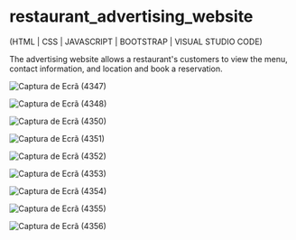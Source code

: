 # restaurant_advertising_website
(HTML | CSS | JAVASCRIPT | BOOTSTRAP | VISUAL STUDIO CODE)

The advertising website allows a restaurant's customers to view the menu, contact information, and location and book a reservation. 

![Captura de Ecrã (4347)](https://github.com/jose-ambrosioo/restaurant_advertising_website/assets/59221796/9215deac-ce2c-4e3f-b6c2-8c21eefef58e)

![Captura de Ecrã (4348)](https://github.com/jose-ambrosioo/restaurant_advertising_website/assets/59221796/39215ae1-76f9-4256-ad5a-c15aeed37490)

![Captura de Ecrã (4350)](https://github.com/jose-ambrosioo/restaurant_advertising_website/assets/59221796/5a0d8d11-3731-4c2a-844c-882391ed3c59)

![Captura de Ecrã (4351)](https://github.com/jose-ambrosioo/restaurant_advertising_website/assets/59221796/35c91bc8-8a78-4f16-87a5-de7484cbb0bd)

![Captura de Ecrã (4352)](https://github.com/jose-ambrosioo/restaurant_advertising_website/assets/59221796/060c2733-e35d-4155-8143-201ea0de584c)

![Captura de Ecrã (4353)](https://github.com/jose-ambrosioo/restaurant_advertising_website/assets/59221796/bd4cadc5-6896-46cc-a34b-423043839c33)

![Captura de Ecrã (4354)](https://github.com/jose-ambrosioo/restaurant_advertising_website/assets/59221796/f79fbe75-5917-47d5-b117-384562952b64)

![Captura de Ecrã (4355)](https://github.com/jose-ambrosioo/restaurant_advertising_website/assets/59221796/d5eda9af-0ccf-4013-be0e-0f726d05ab9f)

![Captura de Ecrã (4356)](https://github.com/jose-ambrosioo/restaurant_advertising_website/assets/59221796/d9f76e4a-f77e-401e-907d-c8053e541c1b)







